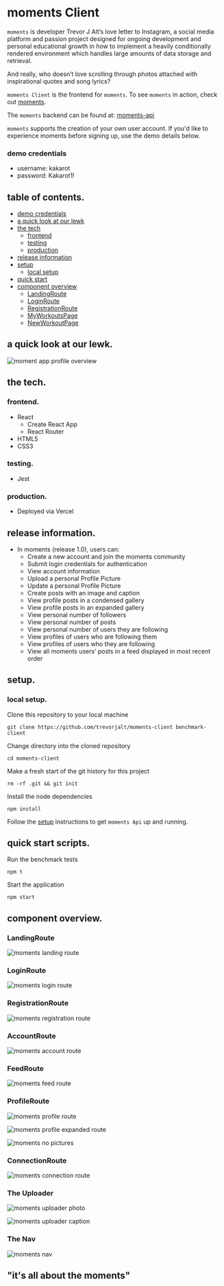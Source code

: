 # moments Client

`moments` is developer Trevor J Alt’s love letter to Instagram,  a social media platform and passion project designed for ongoing development and personal educational growth in how to implement a heavily conditionally rendered environment which handles large amounts of data storage and retrieval.  

And really, who doesn’t love scrolling through photos attached with inspirational quotes and song lyrics?

`moments Client` is the frontend for `moments`.  To see `moments` in action, check out [moments](https://moments-live.vercel.app/ "moments").

The `moments` backend can be found at: [moments-api](https://github.com/trevorjalt/moments-api/ "moments Api")

`moments` supports the creation of your own user account.  If you'd like to experience moments before signing up, use the demo details below.

### demo credentials

* username: kakarot
* password: Kakarot1!

## table of contents.

* [demo credentials](#democredentials)
* [a quick look at our lewk](#a-quick-look-at-our-lewk)
* [the tech](#the-tech)
  * [frontend](#frontend)
  * [testing](#testing)
  * [production](#production)
* [release information](#release-information)
* [setup](#setup)
  * [local setup](#local-setup)
* [quick start](#quick-start-scripts)
* [component overview](#component-overview)
  * [LandingRoute](#LandingRoute)
  * [LoginRoute](#LoginRoute)
  * [RegistrationRoute](#RegistrationRoute)
  * [MyWorkoutsPage](#MyWorkoutsPage)
  * [NewWorkoutPage](#NewWorkoutPage)

## a quick look at our lewk.

![moment app profile overview](/images/moments-profile.png)

## the tech.

### frontend.

* React
  * Create React App
  * React Router
* HTML5
* CSS3

### testing.

* Jest

### production.

* Deployed via Vercel

## release information.

* In moments (release 1.0), users can:
  * Create a new account and join the moments community
  * Submit login credentials for authentication
  * View account information
  * Upload a personal Profile Picture
  * Update a personal Profile Picture
  * Create posts with an image and caption
  * View profile posts in a condensed gallery
  * View profile posts in an expanded gallery
  * View personal number of followers
  * View personal number of posts
  * View personal number of users they are following
  * View profiles of users who are following them
  * View profiles of users who they are following
  * View all moments users’ posts in a feed displayed in most recent order
  
## setup.

### local setup.

Clone this repository to your local machine 

````
git clone https://github.com/trevorjalt/moments-client benchmark-client
````

Change directory into the cloned repository

````
cd moments-client
````

Make a fresh start of the git history for this project

```` 
rm -rf .git && git init
````

Install the node dependencies 

````
npm install
````

Follow the [setup](https://github.com/trevorjalt/moments-api#setup "setup") instructions to get `moments Api` up and running.

## quick start scripts.

Run the benchmark tests

````
npm t
````

Start the application

````
npm start
````

## component overview.

### LandingRoute

![moments landing route](/images/moments-landing.png)

### LoginRoute

![moments login route](/images/moments-login.png)

### RegistrationRoute

![moments registration route](/images/moments-register.png)

### AccountRoute

![moments account route](/images/moments-account.png)

### FeedRoute

![moments feed route](/images/moments-feed.png)

### ProfileRoute

![moments profile route](/images/moments-profile-gogeta.png)

![moments profile expanded route](/images/moments-gallery-expanded.png)

![moments no pictures](/images/moments-no-posts.png)

### ConnectionRoute

![moments connection route](/images/moments-connections.png)

### The Uploader

![moments uploader photo](/images/moments-upload.png)

![moments uploader caption](/images/moments-caption.png)

### The Nav

![moments nav](/images/moments-nav.png)

## "it's all about the moments" 
